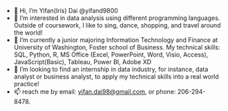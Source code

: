 - 👋 Hi, I’m Yifan(Iris) Dai @yifand9800
- 👀 I’m interested in data analysis using different programming languages. Outside of coursework, I like to sing, dance, shopping, and travel around the world!
- 🌱 I’m currently a junior majoring Information Technology and Finance at University of Washington, Foster school of Business. 
     My technical skills: SQL, Python, R, MS Office (Excel, PowerPoint, Word, Visio, Access), JavaScript(Basic), Tableau, Power BI, Adobe XD
- 💞️ I’m looking to find an internship in data industry, for instance, data analyst or business analyst, to apply my technical skills into a real world practice!
- 📫 reach me by email: yifan.dai98@gmail.com, or phone: 206-294-8478.

<!---
yifand9800/yifand9800 is a ✨ special ✨ repository because its `README.md` (this file) appears on your GitHub profile.
You can click the Preview link to take a look at your changes.
--->
